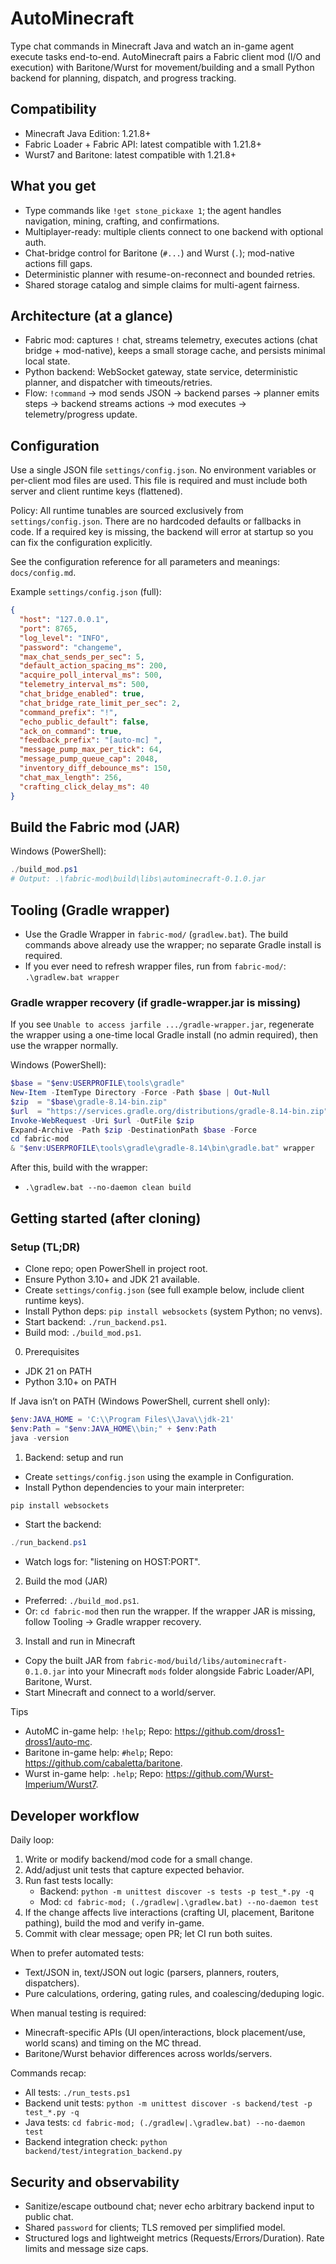 # AutoMinecraft

Type chat commands in Minecraft Java and watch an in-game agent execute tasks end-to-end. AutoMinecraft pairs a Fabric client mod (I/O and execution) with Baritone/Wurst for movement/building and a small Python backend for planning, dispatch, and progress tracking.

## Compatibility
- Minecraft Java Edition: 1.21.8+
- Fabric Loader + Fabric API: latest compatible with 1.21.8+
- Wurst7 and Baritone: latest compatible with 1.21.8+

## What you get
- Type commands like `!get stone_pickaxe 1`; the agent handles navigation, mining, crafting, and confirmations.
- Multiplayer-ready: multiple clients connect to one backend with optional auth.
- Chat-bridge control for Baritone (`#...`) and Wurst (`.`); mod-native actions fill gaps.
- Deterministic planner with resume-on-reconnect and bounded retries.
- Shared storage catalog and simple claims for multi-agent fairness.

## Architecture (at a glance)
- Fabric mod: captures `!` chat, streams telemetry, executes actions (chat bridge + mod-native), keeps a small storage cache, and persists minimal local state.
- Python backend: WebSocket gateway, state service, deterministic planner, and dispatcher with timeouts/retries.
- Flow: `!command` → mod sends JSON → backend parses → planner emits steps → backend streams actions → mod executes → telemetry/progress update.

## Configuration
Use a single JSON file `settings/config.json`. No environment variables or per-client mod files are used. This file is required and must include both server and client runtime keys (flattened).

Policy: All runtime tunables are sourced exclusively from `settings/config.json`. There are no hardcoded defaults or fallbacks in code. If a required key is missing, the backend will error at startup so you can fix the configuration explicitly.

See the configuration reference for all parameters and meanings: `docs/config.md`.

Example `settings/config.json` (full):
```json
{
  "host": "127.0.0.1",
  "port": 8765,
  "log_level": "INFO",
  "password": "changeme",
  "max_chat_sends_per_sec": 5,
  "default_action_spacing_ms": 200,
  "acquire_poll_interval_ms": 500,
  "telemetry_interval_ms": 500,
  "chat_bridge_enabled": true,
  "chat_bridge_rate_limit_per_sec": 2,
  "command_prefix": "!",
  "echo_public_default": false,
  "ack_on_command": true,
  "feedback_prefix": "[auto-mc] ",
  "message_pump_max_per_tick": 64,
  "message_pump_queue_cap": 2048,
  "inventory_diff_debounce_ms": 150,
  "chat_max_length": 256,
  "crafting_click_delay_ms": 40
}
```

## Build the Fabric mod (JAR)
Windows (PowerShell):
```powershell
./build_mod.ps1
# Output: .\fabric-mod\build\libs\autominecraft-0.1.0.jar
```

## Tooling (Gradle wrapper)
- Use the Gradle Wrapper in `fabric-mod/` (`gradlew.bat`). The build commands above already use the wrapper; no separate Gradle install is required.
- If you ever need to refresh wrapper files, run from `fabric-mod/`: `.\gradlew.bat wrapper`

### Gradle wrapper recovery (if gradle-wrapper.jar is missing)
If you see `Unable to access jarfile .../gradle-wrapper.jar`, regenerate the wrapper using a one-time local Gradle install (no admin required), then use the wrapper normally.

Windows (PowerShell):
```powershell
$base = "$env:USERPROFILE\tools\gradle"
New-Item -ItemType Directory -Force -Path $base | Out-Null
$zip  = "$base\gradle-8.14-bin.zip"
$url  = "https://services.gradle.org/distributions/gradle-8.14-bin.zip"
Invoke-WebRequest -Uri $url -OutFile $zip
Expand-Archive -Path $zip -DestinationPath $base -Force
cd fabric-mod
& "$env:USERPROFILE\tools\gradle\gradle-8.14\bin\gradle.bat" wrapper
```
After this, build with the wrapper:
- `.\gradlew.bat --no-daemon clean build`

## Getting started (after cloning)

### Setup (TL;DR)
- Clone repo; open PowerShell in project root.
- Ensure Python 3.10+ and JDK 21 available.
- Create `settings/config.json` (see full example below, include client runtime keys).
- Install Python deps: `pip install websockets` (system Python; no venvs).
- Start backend: `./run_backend.ps1`.
- Build mod: `./build_mod.ps1`.

0) Prerequisites
- JDK 21 on PATH
- Python 3.10+ on PATH

If Java isn’t on PATH (Windows PowerShell, current shell only):
```powershell
$env:JAVA_HOME = 'C:\\Program Files\\Java\\jdk-21'
$env:Path = "$env:JAVA_HOME\\bin;" + $env:Path
java -version
```

1) Backend: setup and run
- Create `settings/config.json` using the example in Configuration.
- Install Python dependencies to your main interpreter:
```powershell
pip install websockets
```
- Start the backend:
```powershell
./run_backend.ps1
```
- Watch logs for: "listening on HOST:PORT".

2) Build the mod (JAR)
- Preferred: `./build_mod.ps1`.
- Or: `cd fabric-mod` then run the wrapper. If the wrapper JAR is missing, follow Tooling → Gradle wrapper recovery.

3) Install and run in Minecraft
- Copy the built JAR from `fabric-mod/build/libs/autominecraft-0.1.0.jar` into your Minecraft `mods` folder alongside Fabric Loader/API, Baritone, Wurst.
- Start Minecraft and connect to a world/server.

Tips
- AutoMC in-game help: `!help`; Repo: https://github.com/dross1-dross1/auto-mc.
- Baritone in-game help: `#help`; Repo: https://github.com/cabaletta/baritone.
- Wurst in-game help: `.help`; Repo: https://github.com/Wurst-Imperium/Wurst7.
 

## Developer workflow

Daily loop:
1) Write or modify backend/mod code for a small change.
2) Add/adjust unit tests that capture expected behavior.
3) Run fast tests locally:
   - Backend: `python -m unittest discover -s tests -p test_*.py -q`
   - Mod: `cd fabric-mod; (./gradlew|.\gradlew.bat) --no-daemon test`
4) If the change affects live interactions (crafting UI, placement, Baritone pathing), build the mod and verify in-game.
5) Commit with clear message; open PR; let CI run both suites.

When to prefer automated tests:
- Text/JSON in, text/JSON out logic (parsers, planners, routers, dispatchers).
- Pure calculations, ordering, gating rules, and coalescing/deduping logic.

When manual testing is required:
- Minecraft-specific APIs (UI open/interactions, block placement/use, world scans) and timing on the MC thread.
- Baritone/Wurst behavior differences across worlds/servers.

Commands recap:
- All tests: `./run_tests.ps1`
- Backend unit tests: `python -m unittest discover -s backend/test -p test_*.py -q`
- Java tests: `cd fabric-mod; (./gradlew|.\gradlew.bat) --no-daemon test`
- Backend integration check: `python backend/test/integration_backend.py`

## Security and observability
- Sanitize/escape outbound chat; never echo arbitrary backend input to public chat.
- Shared `password` for clients; TLS removed per simplified model.
- Structured logs and lightweight metrics (Requests/Errors/Duration). Rate limits and message size caps.

